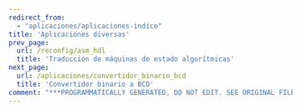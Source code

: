 ```yaml
---
redirect_from:
  - "aplicaciones/aplicaciones-indice"
title: 'Aplicaciones diversas'
prev_page:
  url: /reconfig/asm_hdl
  title: 'Traducción de máquinas de estado algorítmicas'
next_page:
  url: /aplicaciones/convertidor_binario_bcd
  title: 'Convertidor binario a BCD'
comment: "***PROGRAMMATICALLY GENERATED, DO NOT EDIT. SEE ORIGINAL FILES IN /content***"
---
```

